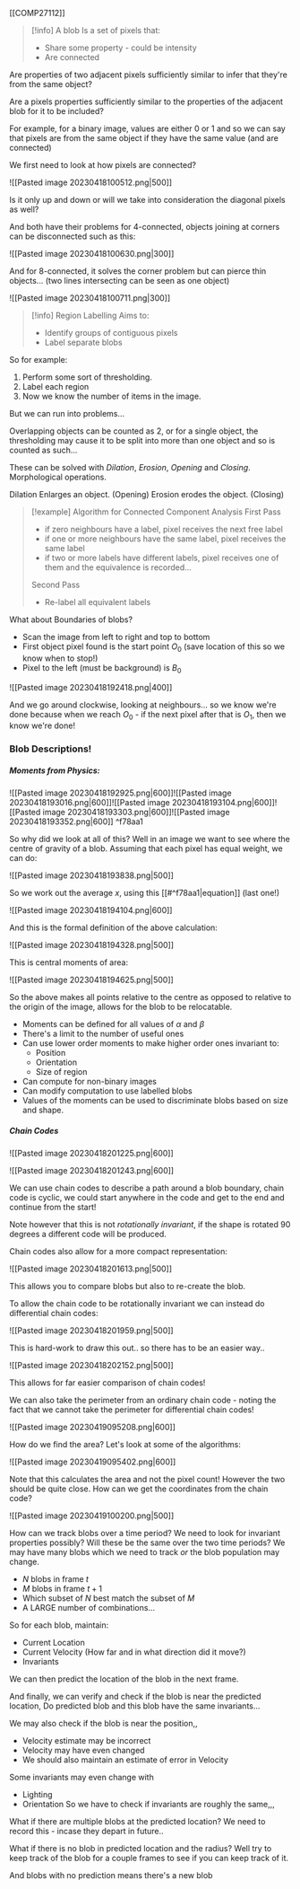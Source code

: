 [[COMP27112]]


>[!info] A blob
>Is a set of pixels that:
>- Share some property - could be intensity
>- Are connected

Are properties of two adjacent pixels sufficiently similar to infer that they're from the same object?

Are a pixels properties sufficiently similar to the properties of the adjacent blob for it to be included?

For example, for a binary image, values are either 0 or 1 and so we can say that pixels are from the same object if they have the same value (and are connected)

We first need to look at how pixels are connected?

![[Pasted image 20230418100512.png|500]]

Is it only up and down or will we take into consideration the diagonal pixels as well?

And both have their problems for 4-connected, objects joining at corners can be disconnected such as this:

![[Pasted image 20230418100630.png|300]]

And for 8-connected, it solves the corner problem but can pierce thin objects... (two lines intersecting can be seen as one object)

![[Pasted image 20230418100711.png|300]]

>[!info] Region Labelling
>Aims to:
>- Identify groups of contiguous pixels
>- Label separate blobs

So for example:

1. Perform some sort of thresholding.
2. Label each region
3. Now we know the number of items in the image.

But we can run into problems...

Overlapping objects can be counted as 2, or for a single object, the thresholding may cause it to be split into more than one object and so is counted as such...

These can be solved with *Dilation*, *Erosion*, *Opening* and *Closing*. Morphological operations.

Dilation Enlarges an object. (Opening)
Erosion erodes the object. (Closing)

>[!example] Algorithm for Connected Component Analysis
>First Pass
>- if zero neighbours have a label, pixel receives the next free label
>- if one or more neighbours have the same label, pixel receives the same label
>- if two or more labels have different labels, pixel receives one of them and the equivalence is recorded...
>
>Second Pass
>- Re-label all equivalent labels

What about Boundaries of blobs?
- Scan the image from left to right and top to bottom
- First object pixel found is the start point $O_0$ (save location of this so we know when to stop!)
- Pixel to the left (must be background) is $B_0$

![[Pasted image 20230418192418.png|400]]

And we go around clockwise, looking at neighbours... so we know we're done because when we reach $O_0$ - if the next pixel after that is $O_1$, then we know we're done!

### Blob Descriptions!

##### Moments from Physics:

![[Pasted image 20230418192925.png|600]]![[Pasted image 20230418193016.png|600]]![[Pasted image 20230418193104.png|600]]![[Pasted image 20230418193303.png|600]]![[Pasted image 20230418193352.png|600]] ^f78aa1

So why did we look at all of this? Well in an image we want to see where the centre of gravity of a blob. Assuming that each pixel has equal weight, we can do:

![[Pasted image 20230418193838.png|500]]

So we work out the average $x$, using this [[#^f78aa1|equation]] (last one!)

![[Pasted image 20230418194104.png|600]]

And this is the formal definition of the above calculation:

![[Pasted image 20230418194328.png|500]]

This is central moments of area:

![[Pasted image 20230418194625.png|500]]

So the above makes all points relative to the centre as opposed to relative to the origin of the image, allows for the blob to be relocatable.

- Moments can be defined for all values of $\alpha$ and $\beta$
- There's a limit to the number of useful ones
- Can use lower order moments to make higher order ones invariant to:
	- Position
	- Orientation
	- Size of region
- Can compute for non-binary images
- Can modify computation to use labelled blobs
- Values of the moments can be used to discriminate blobs based on size and shape.

##### Chain Codes

![[Pasted image 20230418201225.png|600]]

![[Pasted image 20230418201243.png|600]]

We can use chain codes to describe a path around a blob boundary, chain code is cyclic, we could start anywhere in the code and get to the end and continue from the start!

Note however that this is not *rotationally invariant*, if the shape is rotated 90 degrees a different code will be produced.

Chain codes also allow for a more compact representation:

![[Pasted image 20230418201613.png|500]]

This allows you to compare blobs but also to re-create the blob.

To allow the chain code to be rotationally invariant we can instead do differential chain codes:

![[Pasted image 20230418201959.png|500]]

This is hard-work to draw this out.. so there has to be an easier way..

![[Pasted image 20230418202152.png|500]]

This allows for far easier comparison of chain codes!

We can also take the perimeter from an ordinary chain code - noting the fact that we cannot take the perimeter for differential chain codes!

![[Pasted image 20230419095208.png|600]]

How do we find the area? Let's look at some of the algorithms:

![[Pasted image 20230419095402.png|600]]

Note that this calculates the area and not the pixel count! However the two should be quite close. How can we get the coordinates from the chain code?

![[Pasted image 20230419100200.png|500]]

How can we track blobs over a time period? We need to look for invariant properties possibly? Will these be the same over the two time periods? We may have many blobs which we need to track *or* the blob population may change.

- $N$ blobs in frame $t$
- $M$ blobs in frame $t+1$
- Which subset of $N$ best match the subset of $M$
- A LARGE number of combinations...

So for each blob, maintain:
- Current Location
- Current Velocity (How far and in what direction did it move?)
- Invariants

We can then predict the location of the blob in the next frame.

And finally, we can verify and check if the blob is near the predicted location, Do predicted blob and this blob have the same invariants...

We may also check if the blob is near the position,,
- Velocity estimate may be incorrect
- Velocity may have even changed
- We should also maintain an estimate of error in Velocity

Some invariants may even change with
- Lighting 
- Orientation
So we have to check if invariants are roughly the same,,,


What if there are multiple blobs at the predicted location? We need to record this - incase they depart in future..

What if there is no blob in predicted location and the radius? Well try to keep track of the blob for a couple frames to see if you can keep track of it.

And blobs with no prediction means there's a new blob